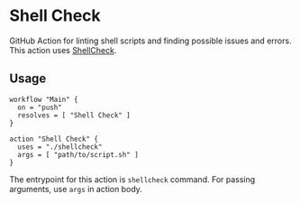 # Shell Check

GitHub Action for linting shell scripts and finding possible issues and errors.
This action uses [ShellCheck](https://github.com/koalaman/shellcheck).

## Usage

```hcl
workflow "Main" {
  on = "push"
  resolves = [ "Shell Check" ]
}

action "Shell Check" {
  uses = "./shellcheck"
  args = [ "path/to/script.sh" ]
}
```

The entrypoint for this action is `shellcheck` command.
For passing arguments, use `args` in action body.
